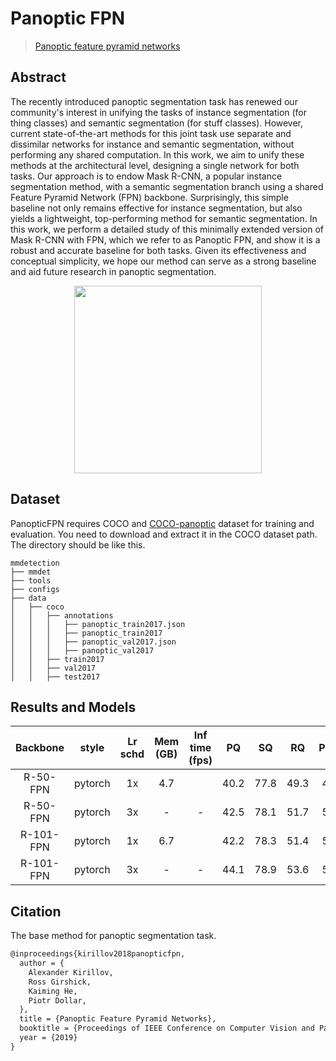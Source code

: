 # Panoptic FPN

> [Panoptic feature pyramid networks](https://arxiv.org/abs/1901.02446)

<!-- [ALGORITHM] -->

## Abstract

The recently introduced panoptic segmentation task has renewed our community's interest in unifying the tasks of instance segmentation (for thing classes) and semantic segmentation (for stuff classes). However, current state-of-the-art methods for this joint task use separate and dissimilar networks for instance and semantic segmentation, without performing any shared computation. In this work, we aim to unify these methods at the architectural level, designing a single network for both tasks. Our approach is to endow Mask R-CNN, a popular instance segmentation method, with a semantic segmentation branch using a shared Feature Pyramid Network (FPN) backbone. Surprisingly, this simple baseline not only remains effective for instance segmentation, but also yields a lightweight, top-performing method for semantic segmentation. In this work, we perform a detailed study of this minimally extended version of Mask R-CNN with FPN, which we refer to as Panoptic FPN, and show it is a robust and accurate baseline for both tasks. Given its effectiveness and conceptual simplicity, we hope our method can serve as a strong baseline and aid future research in panoptic segmentation.

<div align=center>
<img src="https://user-images.githubusercontent.com/40661020/143968979-a1593758-c9d7-44a6-a3b8-d9686ef19ce8.png" height="300"/>
</div>

## Dataset

PanopticFPN requires COCO and [COCO-panoptic](http://images.cocodataset.org/annotations/panoptic_annotations_trainval2017.zip) dataset for training and evaluation. You need to download and extract it in the COCO dataset path.
The directory should be like this.

```none
mmdetection
├── mmdet
├── tools
├── configs
├── data
│   ├── coco
│   │   ├── annotations
│   │   │   ├── panoptic_train2017.json
│   │   │   ├── panoptic_train2017
│   │   │   ├── panoptic_val2017.json
│   │   │   ├── panoptic_val2017
│   │   ├── train2017
│   │   ├── val2017
│   │   ├── test2017
```

## Results and Models

| Backbone      | style      | Lr schd | Mem (GB) | Inf time (fps) | PQ   |  SQ  |  RQ  | PQ_th | SQ_th | RQ_th | PQ_st | SQ_st | RQ_st | Config | Download |
|:-------------:|:----------:|:-------:|:--------:|:--------------:|:----:|:----:|:----:|:-----:|:-----:|:-----:|:-----:|:-----:|:-----:|:------:|:--------:|
| R-50-FPN      | pytorch    | 1x      |   4.7    |                | 40.2 | 77.8 | 49.3 | 47.8  | 80.9  | 57.5  | 28.9  | 73.1  | 37.0  | [config](https://github.com/open-mmlab/mmdetection/tree/master/configs/panoptic_fpn/panoptic_fpn_r50_fpn_1x_coco.py) | [model](https://download.openmmlab.com/mmdetection/v2.0/panoptic_fpn/panoptic_fpn_r50_fpn_1x_coco/panoptic_fpn_r50_fpn_1x_coco_20210821_101153-9668fd13.pth) &#124; [log](https://download.openmmlab.com/mmdetection/v2.0/panoptic_fpn/panoptic_fpn_r50_fpn_1x_coco/panoptic_fpn_r50_fpn_1x_coco_20210821_101153.log.json) |
| R-50-FPN      | pytorch    | 3x      |   -      |     -          | 42.5 | 78.1 | 51.7 | 50.3  | 81.5  | 60.3  | 30.7  | 73.0  | 38.8  | [config](https://github.com/open-mmlab/mmdetection/tree/master/configs/panoptic_fpn/panoptic_fpn_r50_fpn_mstrain_3x_coco.py) | [model](https://download.openmmlab.com/mmdetection/v2.0/panoptic_fpn/panoptic_fpn_r50_fpn_mstrain_3x_coco/panoptic_fpn_r50_fpn_mstrain_3x_coco_20210824_171155-5650f98b.pth) &#124; [log](https://download.openmmlab.com/mmdetection/v2.0/panoptic_fpn/panoptic_fpn_r50_fpn_mstrain_3x_coco/panoptic_fpn_r50_fpn_mstrain_3x_coco_20210824_171155.log.json) |
| R-101-FPN     | pytorch    | 1x      |   6.7    |                | 42.2 | 78.3 | 51.4 | 50.1  | 81.4  | 59.9  | 30.3  | 73.6  | 38.5  | [config](https://github.com/open-mmlab/mmdetection/tree/master/configs/panoptic_fpn/panoptic_fpn_r101_fpn_1x_coco.py) | [model](https://download.openmmlab.com/mmdetection/v2.0/panoptic_fpn/panoptic_fpn_r101_fpn_1x_coco/panoptic_fpn_r101_fpn_1x_coco_20210820_193950-ab9157a2.pth) &#124; [log](https://download.openmmlab.com/mmdetection/v2.0/panoptic_fpn/panoptic_fpn_r101_fpn_1x_coco/panoptic_fpn_r101_fpn_1x_coco_20210820_193950.log.json) |
| R-101-FPN     | pytorch    | 3x      |   -      |     -          | 44.1 | 78.9 | 53.6 | 52.1  | 81.7  | 62.3  | 32.0  | 74.6  | 40.3  | [config](https://github.com/open-mmlab/mmdetection/tree/master/configs/panoptic_fpn/panoptic_fpn_r101_fpn_mstrain_3x_coco.py) | [model](https://download.openmmlab.com/mmdetection/v2.0/panoptic_fpn/panoptic_fpn_r101_fpn_mstrain_3x_coco/panoptic_fpn_r101_fpn_mstrain_3x_coco_20210823_114712-9c99acc4.pth) &#124; [log](https://download.openmmlab.com/mmdetection/v2.0/panoptic_fpn/panoptic_fpn_r101_fpn_mstrain_3x_coco/panoptic_fpn_r101_fpn_mstrain_3x_coco_20210823_114712.log.json) |

## Citation

The base method for panoptic segmentation task.

```latex
@inproceedings{kirillov2018panopticfpn,
  author = {
    Alexander Kirillov,
    Ross Girshick,
    Kaiming He,
    Piotr Dollar,
  },
  title = {Panoptic Feature Pyramid Networks},
  booktitle = {Proceedings of IEEE Conference on Computer Vision and Pattern Recognition (CVPR)},
  year = {2019}
}
```
